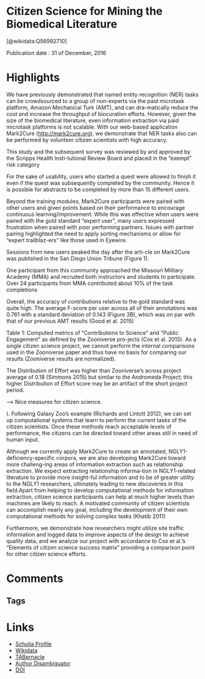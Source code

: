 
Citizen Science for Mining the Biomedical Literature
====================================================
  
  [@wikidata:Q56992710]  
  
Publication date : 31 of December, 2016  

# Highlights
We have previously demonstrated that named entity recognition (NER) tasks can be crowdsourced to a group of non-experts via the paid microtask platform, Amazon Mechanical Turk (AMT), and can dra-matically reduce the cost and increase the throughput of biocuration efforts. However, given the size of the biomedical literature, even information extraction via paid microtask platforms is not scalable. With our web-based application Mark2Cure (http://mark2cure.org), we demonstrate that NER tasks also can be performed by volunteer citizen scientists with high accuracy.

 This  study  and  the  subsequent  survey  was  reviewed  by  and  approved  by  the  Scripps  Health  Insti-tutional  Review  Board  and  placed  in  the  “exempt”  risk  category
 
 For  the  sake of usability, users who started a quest were allowed to finish it even if the quest was subsequently completed by the community. Hence it is possible for abstracts to be completed by more than 15 different users.

Beyond  the  training  modules,  Mark2Cure  participants  were  paired  with  other  users  and  given  points  based  on  their  performance  to  encourage  continuous  learning/improvement.  While  this  was  effective  when  users  were  paired  with  the  gold  standard  “expert  user”,  many  users  expressed frustration when paired with poor performing partners.  Issues with partner pairing highlighted the need to apply sorting mechanisms or allow for “expert trailblaz-ers” like those used in Eyewire.

Sessions  from  new  users  peaked  the  day  after  the  arti-cle on Mark2Cure was published in the San Diego Union Tribune  (Figure  1).

One  participant  from  this  community  approached  the  Missouri  Military  Academy  (MMA)  and  recruited  both  instructors  and  students  to  participate.  Over  24  participants  from  MMA  contributed  about 10% of the task completions

Overall,  the  accuracy  of  contributions  relative  to  the  gold standard was quite high. The average F-score per user across all of their annotations was 0.761 with a standard deviation of 0.143 (Figure 3B), which was on par with that of our previous AMT results (Good et al. 2015)


Table 1: Computed metrics of “Contributions to Science” and “Public Engagement” as defined by the Zooniverse pro-jects (Cox et al. 2015). As a single citizen science project, we cannot perform the internal comparisons used in the Zooniverse  paper  and  thus  have  no  basis  for  comparing  our  results  (Zooniverse  results  are  normalized).

The Distribution of Effort was higher than Zooniverse’s across project average of  0.18  (Simmons  2015)  but  similar  to  the  Andromeda  Project; this higher Distribution of Effort score may be an artifact of the short project period. 

--> Nice measures for citizen science.

).  Following  Galaxy Zoo’s example (Richards and Lintott 2012), we can set  up  computational  systems  that  learn  to  perform  the  current tasks of the citizen scientists. Once these methods reach acceptable levels of performance, the citizens can be directed toward other areas still in need of human input.


Although  we  currently  apply  Mark2Cure  to  create  an  annotated,  NGLY1-deficiency-specific  corpora,  we are also developing Mark2Cure toward more challeng-ing  areas  of  information  extraction  such  as  relationship  extraction.  We  expect  extracting  relationship  informa-tion in NGLY1-related literature to provide more insight-ful information and to be of greater utility to the NGLY1 researchers,  ultimately  leading  to  new  discoveries  in  this  field.Apart from helping to develop computational methods for  information  extraction,  citizen  science  participants  can  help  at  much  higher  levels  than  machines  are  likely  to reach. A motivated community of citizen scientists can accomplish  nearly  any  goal,  including  the  development  of their own computational methods for solving complex tasks  (Khatib  2011)

Furthermore, we demonstrate how researchers might utilize site traffic information and logged  data  to  improve  aspects  of  the  design  to  achieve  quality data, and we analyze our project with accordance to Cox et al.’s “Elements of citizen science success matrix” providing  a  comparison  point  for  other  citizen  science  efforts. 
# Comments

## Tags

# Links
  
 * [Scholia Profile](https://scholia.toolforge.org/work/Q56992710)  
 * [Wikidata](https://www.wikidata.org/wiki/Q56992710)  
 * [TABernacle](https://tabernacle.toolforge.org/?#/tab/manual/Q56992710/P921%3BP4510)  
 * [Author Disambiguator](https://author-disambiguator.toolforge.org/work_item_oauth.php?id=Q56992710&batch_id=&match=1&author_list_id=&doit=Get+author+links+for+work)  
 * [DOI](https://doi.org/10.5334/CSTP.56)  
